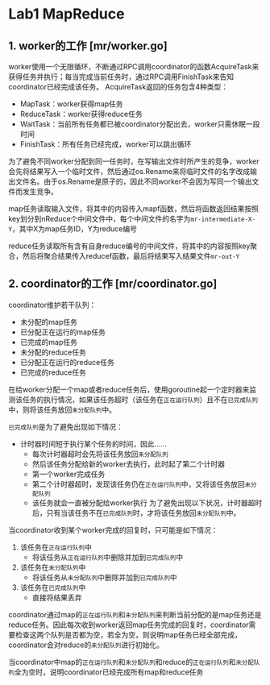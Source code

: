 # Lab1 MapReduce

## 1. worker的工作 [mr/worker.go]

worker使用一个无限循环，不断通过RPC调用coordinator的函数AcquireTask来获得任务并执行；每当完成当前任务时，通过RPC调用FinishTask来告知coordinator已经完成该任务。 AcquireTask返回的任务包含4种类型：
- MapTask：worker获得map任务
- ReduceTask：worker获得reduce任务
- WaitTask：当前所有任务都已被coordinator分配出去，worker只需休眠一段时间
- FinishTask：所有任务已经完成，worker可以跳出循环

为了避免不同worker分配到同一任务时，在写输出文件时所产生的竞争，worker会先将结果写入一个临时文件，然后通过os.Rename来将临时文件的名字改成输出文件名。由于os.Rename是原子的，因此不同worker不会因为写同一个输出文件而发生竞争。

map任务读取输入文件，将其中的内容传入mapf函数，然后将函数返回结果按照key划分到nReduce个中间文件中，每个中间文件的名字为`mr-intermediate-X-Y`，其中X为map任务ID，Y为reduce编号

reduce任务读取所有含有自身reduce编号的中间文件，将其中的内容按照key聚合，然后将聚合结果传入reducef函数，最后将结果写入结果文件`mr-out-Y`


## 2. coordinator的工作 [mr/coordinator.go]

coordinator维护若干队列：
- 未分配的map任务
- 已分配正在运行的map任务
- 已完成的map任务
- 未分配的reduce任务
- 已分配正在运行的reduce任务
- 已完成的reduce任务

在给worker分配一个map或者reduce任务后，使用goroutine起一个定时器来监测该任务的执行情况，如果该任务超时（该任务在`正在运行队列`）且不在`已完成队列`中，则将该任务放回`未分配队列`中。

`已完成队列`是为了避免出现如下情况：
- 计时器时间短于执行某个任务的时间，因此......
  - 每次计时器超时会先将该任务放回`未分配队列`
  - 然后该任务分配给新的worker去执行，此时起了第二个计时器
  - 第一个worker完成任务
  - 第二个计时器超时，发现该任务仍在`正在运行队列`中，又将该任务放回`未分配队列`
  - 该任务就会一直被分配给worker执行
为了避免出现以下状况，计时器超时后，只有当该任务不在`已完成队列`时，才将该任务放回`未分配队列`中。

当coordinator收到某个worker完成的回复时，只可能是如下情况：
1. 该任务在`正在运行队列`中
    - 将该任务从`正在运行队列`中删除并加到`已完成队列`中
2. 该任务在`未分配队列`中
    - 将该任务从`未分配队列`中删除并加到`已完成队列`中
3. 该任务在`已完成队列`中
    - 直接将结果丢弃

coordinator通过map的`正在运行队列`和`未分配队列`来判断当前分配的是map任务还是reduce任务。因此每次收到worker返回map任务完成的回复时，coordinator需要检查这两个队列是否都为空，若全为空，则说明map任务已经全部完成，coordinator会对reduce的`未分配队列`进行初始化。

当coordinator中map的`正在运行队列`和`未分配队列`和reduce的`正在运行队列`和`未分配队列`全为空时，说明coordinator已经完成所有map和reduce任务
